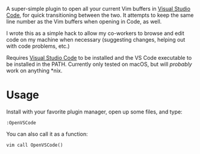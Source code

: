 A super-simple plugin to open all your current Vim buffers in [Visual Studio
Code](https://code.visualstudio.com), for quick transitioning between the two.
It attempts to keep the same line number as the Vim buffers when opening in
Code, as well.

I wrote this as a simple hack to allow my co-workers to browse and edit code on
my machine when necessary (suggesting changes, helping out with code problems,
etc.)

Requires [Visual Studio Code](https://code.visualstudio.com) to be installed and
the VS Code executable to be installed in the PATH. Currently only tested on
macOS, but will *probably* work on anything *nix.

# Usage

Install with your favorite plugin manager, open up some files, and type:

```vim
:OpenVSCode
```

You can also call it as a function:

```
vim call OpenVSCode()
```
